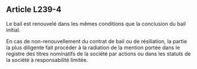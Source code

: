 Article L239-4
----
Le bail est renouvelé dans les mêmes conditions que la conclusion du bail
initial.

En cas de non-renouvellement du contrat de bail ou de résiliation, la partie la
plus diligente fait procéder à la radiation de la mention portée dans le
registre des titres nominatifs de la société par actions ou dans les statuts de
la société à responsabilité limitée.
